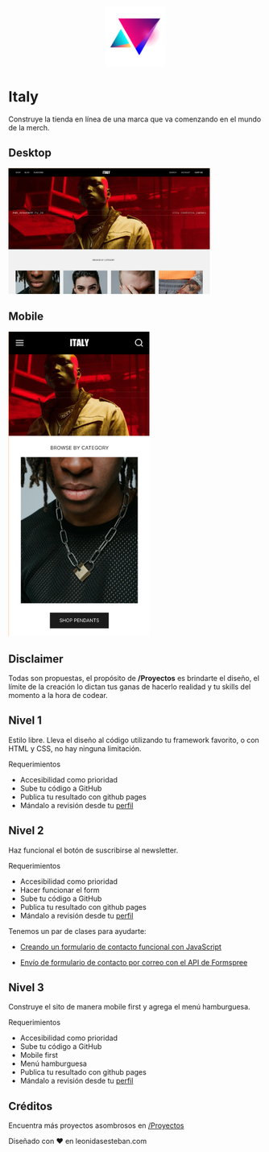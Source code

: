 <div align="center">
<img width="120px"  src="https://raw.githubusercontent.com/no-te-rindas/logo/main/Logo/LeonidasEsteban-destello-envolvente-cuadrada.png" />
</div>

# Italy

Construye la tienda en línea de una marca que va comenzando en el mundo de la merch.

## Desktop

<img width="400px"  src="https://github.com/no-te-rindas/imagenes/blob/main/Readmes/italy/italy-desktop.png?raw=true" />

## Mobile

<img width="280px"  src="https://github.com/no-te-rindas/imagenes/blob/main/Readmes/italy/italy-mobile.png?raw=true" />

## Disclaimer

Todas son propuestas, el propósito de **/Proyectos** es brindarte el diseño, el límite de la creación lo dictan tus ganas de hacerlo realidad y tu skills del momento a la hora de codear.

## Nivel 1

Estilo libre. Lleva el diseño al código utilizando tu framework favorito, o con HTML y CSS, no hay ninguna limitación.

Requerimientos

- Accesibilidad como prioridad
- Sube tu código a GitHub
- Publica tu resultado con github pages
- Mándalo a revisión desde tu [perfil](https://leonidasesteban.com/estudiante)

## Nivel 2

Haz funcional el botón de suscribirse al newsletter.

Requerimientos

- Accesibilidad como prioridad
- Hacer funcionar el form
- Sube tu código a GitHub
- Publica tu resultado con github pages
- Mándalo a revisión desde tu [perfil](https://leonidasesteban.com/estudiante)

Tenemos un par de clases para ayudarte:

- [Creando un formulario de contacto funcional con JavaScript](https://youtu.be/V79bslyDIT8)

- [Envío de formulario de contacto por correo con el API de Formspree](https://youtu.be/qtH8PLuy1Ck)

## Nivel 3

Construye el sito de manera mobile first y agrega el menú hamburguesa.

Requerimientos

- Accesibilidad como prioridad
- Sube tu código a GitHub
- Mobile first
- Menú hamburguesa
- Publica tu resultado con github pages
- Mándalo a revisión desde tu [perfil](https://leonidasesteban.com/estudiante)

## Créditos

Encuentra más proyectos asombrosos en [/Proyectos](https://leonidasesteban.com/proyectos)

Diseñado con ♥️ en leonidasesteban.com
